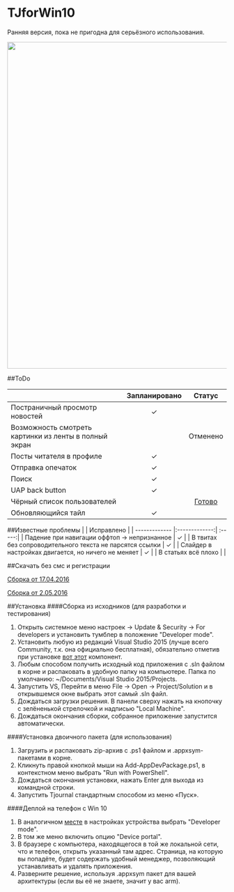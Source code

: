 # TJforWin10

Ранняя версия, пока не пригодна для серьёзного использования. 

<img src="http://i.imgur.com/rpiudu3.png" width="750">

##ToDo

|       | Запланировано  | Статус  |
| ------------- |:-------------:| :-----:|
| Постраничный просмотр новостей | ✓  |  |
| Возможность смотреть картинки из ленты в полный экран |   | Отменено  |
| Посты читателя в профиле  | ✓  |  |
| Отправка опечаток    | ✓  |   |
| Поиск | ✓  |   |
| UAP back button | ✓  |   |
| Чёрный список пользователей |   |  [Готово](http://i.imgur.com/GhWsg2x.png) |
| Обновляющийся тайл | ✓  |   |

##Известные проблемы
|       | Исправлено |
| ------------- |:-------------:| :-----:|
| Падение при навигации оффтоп → непризнанное | ✓ |
| В твитах без сопроводительного текста не парсятся ссылки | ✓ |
| Слайдер в настройках двигается, но ничего не меняет | ✓ |
| В статьях всё плохо | |


##Скачать без смс и регистрации

[Сборка от 17.04.2016](https://drive.google.com/open?id=0B-PT5EZmSJ-YdXE5YmhlQlNoWXc) 

[Сборка от 2.05.2016](https://drive.google.com/open?id=0B-PT5EZmSJ-YM3NGVnQtNUh4TXM)

##Установка
####Сборка из исходников (для разработки и тестирования)

1. Открыть системное меню настроек → Update & Security → For developers и установить тумблер в положение "Developer mode".
2. Установить любую из редакций Visual Studio 2015 (лучше всего Community, т.к. она официально бесплатная), обязательно отметив при установке [вот этот](http://imgur.com/U5Uv0Y4) компонент.
3. Любым способом получить исходный код приложения с .sln файлом в корне и распаковать в удобную папку на компьютере. Папка по умолчанию: ~/Documents/Visual Studio 2015/Projects.
4. Запустить VS, Перейти в меню File → Open → Project/Solution и в открывшемся окне выбрать этот самый .sln файл.
5. Дождаться загрузки решения. В панели сверху нажать на кнопочку с зелёненькой стрелочкой и надписью "Local Machine".
6. Дождаться окончания сборки, собранное приложение запустится автоматически.

####Установка двоичного пакета (для использования)
1. Загрузить и распаковать zip-архив с .ps1 файлом и .appxsym-пакетами в корне.
2. Кликнуть правой кнопкой мыши на Add-AppDevPackage.ps1, в контекстном меню выбрать "Run with PowerShell".
3. Дождаться окончания установки, нажать Enter для выхода из командной строки.
4. Запустить Tjournal стандартным способом из меню «Пуск».


####Деплой на телефон с Win 10
1. В аналогичном [месте](http://imgur.com/QVBcXA6) в настройках устройства выбрать "Developer mode".
2. В том же меню включить опцию "Device portal".
3. В браузере с компьютера, находящегося в той же локальной сети, что и телефон, открыть указанный там адрес. Страница, на которую вы попадёте, будет содержать удобный менеджер, позволяющий устанавливать и удалять приложения.
4. Разверните решение, используя .appxsym пакет для вашей архитектуры (если вы её не знаете, значит у вас arm).
